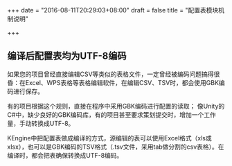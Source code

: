 +++
date = "2016-08-11T20:29:03+08:00"
draft = false
title = "配置表模块机制说明"

+++

## 编译后配置表均为UTF-8编码

如果您的项目曾经直接编辑CSV等类似的表格文件，一定曾经被编码问题搞得很昏：在Excel、WPS表格等表格编辑软件，在编辑CSV、TSV时，都会使用GBK编码进行保存。

有的项目根据这个规则，直接在程序中采用GBK编码进行配置的读取； 像Unity的C#中，缺少良好的GBK编码库，有的项目甚至要求策划提交时，增加一个工作量，手动转换成UTF-8。

KEngine中把配置表做成编译的方式，源编辑的表可以使用Excel格式（xls或xlsx），也可以是GBK编码的TSV格式（.tsv文件，采用tab做分割的csv表格）。在编译时，都会把表确保转换成UTF-8编码。
